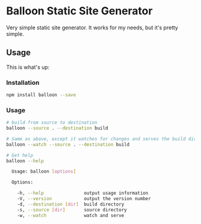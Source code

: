 Balloon Static Site Generator
=============================

Very simple static site generator. It works for my needs, but it's pretty simple.


Usage
-----

This is what's up:


### Installation

```bash
npm install balloon --save
```


### Usage

```bash
# build from source to destination
balloon --source . --destination build

# Same as above, except it watches for changes and serves the build directory
balloon --watch --source . --destination build

# Get help
balloon --help

  Usage: balloon [options]

  Options:

    -h, --help               output usage information
    -V, --version            output the version number
    -d, --destination [dir]  build directory
    -s, --source [dir]       source directory
    -w, --watch              watch and serve
```

